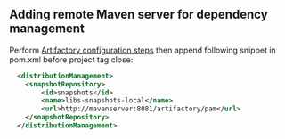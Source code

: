 ## Adding remote Maven server for dependency management
Perform [Artifactory configuration steps](/docker) then append following snippet in pom.xml before project tag close:
```XML
  <distributionManagement>
    <snapshotRepository>
        <id>snapshots</id>
        <name>libs-snapshots-local</name>
        <url>http://mavenserver:8081/artifactory/pam</url>
    </snapshotRepository>
  </distributionManagement>
```
